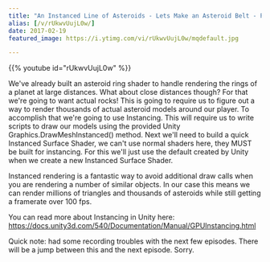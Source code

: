 ```yaml
---
title: "An Instanced Line of Asteroids - Lets Make an Asteroid Belt - Part 4"
alias: [/v/rUkwvUujL0w/]
date: 2017-02-19
featured_image: https://i.ytimg.com/vi/rUkwvUujL0w/mqdefault.jpg

---
```


{{% youtube id="rUkwvUujL0w" %}}

We've already built an asteroid ring shader to handle rendering the rings of a planet at large distances. What about close distances though? For that we're going to want actual rocks! This is going to require us to figure out a way to render thousands of actual asteroid models around our player. To accomplish that we're going to use Instancing. This will require us to write scripts to draw our models using the provided Unity Graphics.DrawMeshInstanced() method. Next we'll need to build a quick Instanced Surface Shader, we can't use normal shaders here, they MUST be built for instancing. For this we'll just use the default created by Unity when we create a new Instanced Surface Shader.

Instanced rendering is a fantastic way to avoid additional draw calls when you are rendering a number of similar objects. In our case this means we can render millions of triangles and thousands of asteroids while still getting a framerate over 100 fps.

You can read more about Instancing in Unity here: https://docs.unity3d.com/540/Documentation/Manual/GPUInstancing.html

Quick note: had some recording troubles with the next few episodes. There will be a jump between this and the next episode. Sorry.